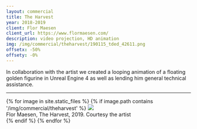 ```yaml
---
layout: commercial
title: The Harvest
year: 2018-2019
client: Flor Maesen
client_url: https://www.flormaesen.com/
description: video projection, HD animation
img: /img/commercial/theharvest/190115_tded_42611.png
offsetx: -50%
offsety: -0%
---
```


In collaboration with the artist we created a looping animation of a floating golden figurine in Unreal Engine 4 as well as lending him general technical assistance.

<hr>

<div>
{% for image in site.static_files %}
    {% if image.path contains '/img/commercial/theharvest' %}
        <img class="projectimage" src="{{ site.baseurl }}{{ image.path }}"/>
        <div class="col three caption"> Flor Maesen, The Harvest, 2019. Courtesy the artist </div>
    {% endif %}
{% endfor %}
</div>